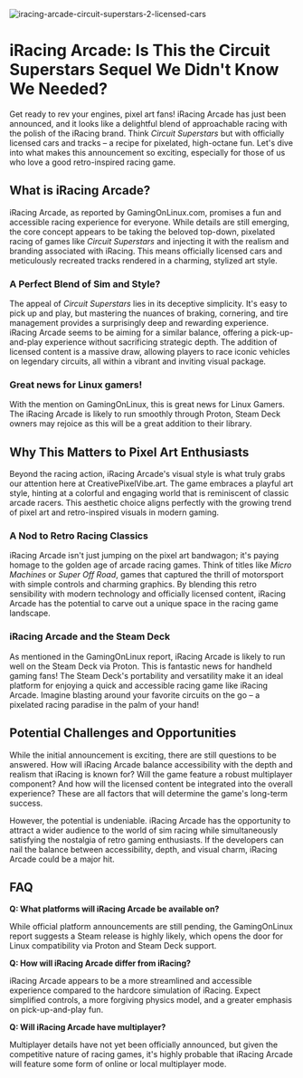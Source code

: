 ![iracing-arcade-circuit-superstars-2-licensed-cars](https://images.pexels.com/photos/18920008/pexels-photo-18920008.jpeg?auto=compress&cs=tinysrgb&fit=crop&h=627&w=1200)

# iRacing Arcade: Is This the Circuit Superstars Sequel We Didn't Know We Needed?

Get ready to rev your engines, pixel art fans! iRacing Arcade has just been announced, and it looks like a delightful blend of approachable racing with the polish of the iRacing brand. Think *Circuit Superstars* but with officially licensed cars and tracks – a recipe for pixelated, high-octane fun. Let's dive into what makes this announcement so exciting, especially for those of us who love a good retro-inspired racing game.

## What is iRacing Arcade?

iRacing Arcade, as reported by GamingOnLinux.com, promises a fun and accessible racing experience for everyone. While details are still emerging, the core concept appears to be taking the beloved top-down, pixelated racing of games like *Circuit Superstars* and injecting it with the realism and branding associated with iRacing. This means officially licensed cars and meticulously recreated tracks rendered in a charming, stylized art style.

### A Perfect Blend of Sim and Style?

The appeal of *Circuit Superstars* lies in its deceptive simplicity. It's easy to pick up and play, but mastering the nuances of braking, cornering, and tire management provides a surprisingly deep and rewarding experience. iRacing Arcade seems to be aiming for a similar balance, offering a pick-up-and-play experience without sacrificing strategic depth. The addition of licensed content is a massive draw, allowing players to race iconic vehicles on legendary circuits, all within a vibrant and inviting visual package.

### Great news for Linux gamers!

With the mention on GamingOnLinux, this is great news for Linux Gamers. The iRacing Arcade is likely to run smoothly through Proton, Steam Deck owners may rejoice as this will be a great addition to their library.

## Why This Matters to Pixel Art Enthusiasts

Beyond the racing action, iRacing Arcade's visual style is what truly grabs our attention here at CreativePixelVibe.art. The game embraces a playful art style, hinting at a colorful and engaging world that is reminiscent of classic arcade racers. This aesthetic choice aligns perfectly with the growing trend of pixel art and retro-inspired visuals in modern gaming.

### A Nod to Retro Racing Classics

iRacing Arcade isn't just jumping on the pixel art bandwagon; it's paying homage to the golden age of arcade racing games. Think of titles like *Micro Machines* or *Super Off Road*, games that captured the thrill of motorsport with simple controls and charming graphics. By blending this retro sensibility with modern technology and officially licensed content, iRacing Arcade has the potential to carve out a unique space in the racing game landscape.

### iRacing Arcade and the Steam Deck

As mentioned in the GamingOnLinux report, iRacing Arcade is likely to run well on the Steam Deck via Proton. This is fantastic news for handheld gaming fans! The Steam Deck's portability and versatility make it an ideal platform for enjoying a quick and accessible racing game like iRacing Arcade. Imagine blasting around your favorite circuits on the go – a pixelated racing paradise in the palm of your hand!

## Potential Challenges and Opportunities

While the initial announcement is exciting, there are still questions to be answered. How will iRacing Arcade balance accessibility with the depth and realism that iRacing is known for? Will the game feature a robust multiplayer component? And how will the licensed content be integrated into the overall experience? These are all factors that will determine the game's long-term success.

However, the potential is undeniable. iRacing Arcade has the opportunity to attract a wider audience to the world of sim racing while simultaneously satisfying the nostalgia of retro gaming enthusiasts. If the developers can nail the balance between accessibility, depth, and visual charm, iRacing Arcade could be a major hit.

## FAQ

**Q: What platforms will iRacing Arcade be available on?**

While official platform announcements are still pending, the GamingOnLinux report suggests a Steam release is highly likely, which opens the door for Linux compatibility via Proton and Steam Deck support.

**Q: How will iRacing Arcade differ from iRacing?**

iRacing Arcade appears to be a more streamlined and accessible experience compared to the hardcore simulation of iRacing. Expect simplified controls, a more forgiving physics model, and a greater emphasis on pick-up-and-play fun.

**Q: Will iRacing Arcade have multiplayer?**

Multiplayer details have not yet been officially announced, but given the competitive nature of racing games, it's highly probable that iRacing Arcade will feature some form of online or local multiplayer mode.
